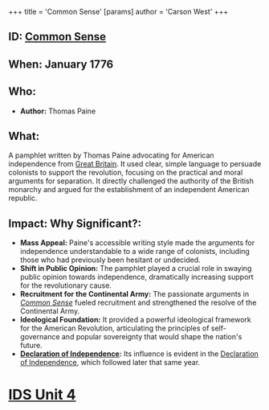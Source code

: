 +++
 title = 'Common Sense'
[params]
	author = 'Carson West'
+++
## ID: [Common Sense](./../common-sense/) 
## When: January 1776

## Who:
* **Author:** Thomas Paine

## What:
A pamphlet written by Thomas Paine advocating for American independence from [Great Britain](./../great-britain/).  It used clear, simple language to persuade colonists to support the revolution, focusing on the practical and moral arguments for separation.  It directly challenged the authority of the British monarchy and argued for the establishment of an independent American republic.

## Impact: Why Significant?:
* **Mass Appeal:** Paine's accessible writing style made the arguments for independence understandable to a wide range of colonists, including those who had previously been hesitant or undecided.
* **Shift in Public Opinion:**  The pamphlet played a crucial role in swaying public opinion towards independence, dramatically increasing support for the revolutionary cause.
* **Recruitment for the Continental Army:** The passionate arguments in *[Common Sense](./../common-sense/)* fueled recruitment and strengthened the resolve of the Continental Army.
* **Ideological Foundation:** It provided a powerful ideological framework for the American Revolution, articulating the principles of self-governance and popular sovereignty that would shape the nation's future.
* **[Declaration of Independence](./../declaration-of-independence/):** Its influence is evident in the [Declaration of Independence](./../declaration-of-independence/), which followed later that same year.


# [IDS Unit 4](./../ids-unit-4/)
